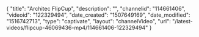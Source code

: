 {
    "title": "Architec FlipCup",
    "description": "",
    "channelid": "114661406",
    "videoid": "122329494",
    "date_created": "1507649169",
    "date_modified": "1516742713",
    "type": "captivate",
    "layout": "channelVideo",
    "url": "\/latest-videos\/flipcup-46069436-mp4\/114661406-122329494"
}